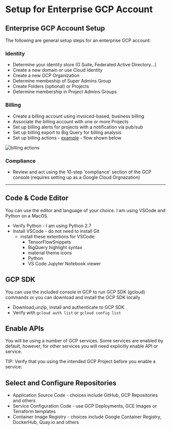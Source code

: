 # Setup for Enterprise GCP Account

## Enterprise GCP Account Setup

The following are general setup steps for an enterprise GCP account:

### Identity

- Determine your identity store (G Suite, Federated Active Directory...)
- Create a new domain or use Cloud Identity
- Create a new GCP Organization
- Determine membeship of Super Admins Group
- Create Folders (optional) or Projects
- Determine membership in Project Admins Groups

### Billing 
- Create a billing account using invoiced-based, business billing
- Associate the billing account with one or more Projects
- Set up billing alerts for projects with a notification via pub/sub
- Set up billing export to Big Query for billing analysis
- Set up billing actions - [example](https://cloud.google.com/billing/docs/how-to/notify) - flow shown below

![billing actions](https://github.com/lynnlangit/gcp-essentials/blob/master/7_sample_data/images/billing-actions.png)

### Compliance

- Review and act using the 10-step 'compliance' section of the GCP console (requires setting up as a Google Cloud Orgnazation)

---

## Code & Code Editor

You can use the editor and language of your choice.  I am using VSCode and Python on a MacOS.
- Verify Python - I am using Python 2.7
- Install VSCode - do not need to install Git
    - install these extentions for VSCode: 
        - TensorFlowSnippets
        - BigQuery highlight syntax
        - material theme icons
        - Python
        - VS Code Jupyter Notebook viewer

## GCP SDK 
 
 You can use the included console in GCP to run GCP SDK (gcloud) commands or you can download and install the GCP SDK locally

 - Download,unzip, install and authenticate to GCP SDK
 - Verify with `gcloud auth list` or `gcloud config list`

 ## Enable APIs

 You will be using a number of GCP services.  Some services are enabled by default, however, for other services you will need explicitly enable API or service.  

TIP: Verify that you using the intended GCP Project before you enable a service:

## Select and Configure Repositories

- Application Source Code - choices include GitHub, GCP Repositories and others
- Service Configuration Code - use GCP Deployments, GCE images or Terraform templates
- Container Image Registry - choices include Google Container Registry, DockerHub, Quay.io and others
